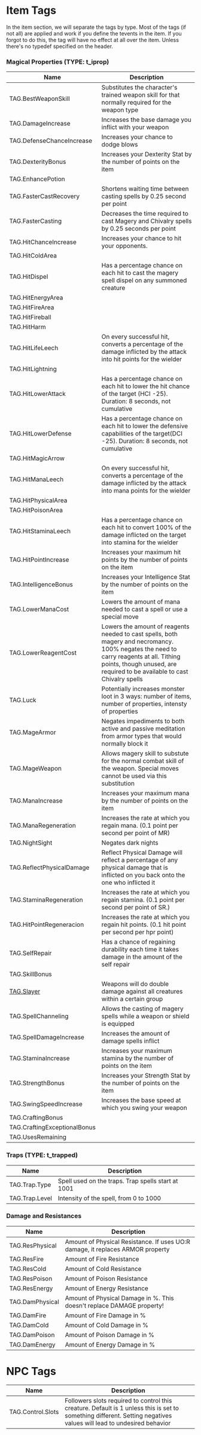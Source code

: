 # Item Tags #
In the item section, we will separate the tags by type. Most of the tags (if not all) are applied and work if you define the tevents in the item. If you forgot to do this, the tag will have no effect at all over the item. Unless there's no typedef specified on the header.<br>

<h3>Magical Properties (TYPE: t_iprop)</h3>
<table><thead><th> <b>Name</b> </th><th> <b>Description</b> </th></thead><tbody>
<tr><td> TAG.BestWeaponSkill </td><td> Substitutes the character's trained weapon skill for that normally required for the weapon type </td></tr>
<tr><td> TAG.DamageIncrease </td><td> Increases the base damage you inflict with your weapon </td></tr>
<tr><td> TAG.DefenseChanceIncrease </td><td> Increases your chance to dodge blows </td></tr>
<tr><td> TAG.DexterityBonus </td><td> Increases your Dexterity Stat by the number of points on the item </td></tr>
<tr><td> TAG.EnhancePotion </td><td>                    </td></tr>
<tr><td> TAG.FasterCastRecovery </td><td> Shortens waiting time between casting spells by 0.25 second per point </td></tr>
<tr><td> TAG.FasterCasting </td><td> Decreases the time required to cast Magery and Chivalry spells by 0.25 seconds per point </td></tr>
<tr><td> TAG.HitChanceIncrease </td><td> Increases your chance to hit your opponents. </td></tr>
<tr><td> TAG.HitColdArea </td><td>                    </td></tr>
<tr><td> TAG.HitDispel </td><td> Has a percentage chance on each hit to cast the magery spell dispel on any summoned creature </td></tr>
<tr><td> TAG.HitEnergyArea </td><td>                    </td></tr>
<tr><td> TAG.HitFireArea </td><td>                    </td></tr>
<tr><td> TAG.HitFireball </td><td>                    </td></tr>
<tr><td> TAG.HitHarm </td><td>                    </td></tr>
<tr><td> TAG.HitLifeLeech </td><td> On every successful hit, converts a percentage of the damage inflicted by the attack into hit points for the wielder </td></tr>
<tr><td> TAG.HitLightning </td><td>                    </td></tr>
<tr><td> TAG.HitLowerAttack </td><td> Has a percentage chance on each hit to lower the hit chance of the target (HCI -25). Duration: 8 seconds, not cumulative </td></tr>
<tr><td> TAG.HitLowerDefense </td><td> Has a percentage chance on each hit to lower the defensive capabilities of the target(DCI -25). Duration: 8 seconds, not cumulative </td></tr>
<tr><td> TAG.HitMagicArrow </td><td>                    </td></tr>
<tr><td> TAG.HitManaLeech </td><td> On every successful hit, converts a percentage of the damage inflicted by the attack into mana points for the wielder </td></tr>
<tr><td> TAG.HitPhysicalArea </td><td>                    </td></tr>
<tr><td> TAG.HitPoisonArea </td><td>                    </td></tr>
<tr><td> TAG.HitStaminaLeech </td><td> Has a percentage chance on each hit to convert 100% of the damage inflicted on the target into stamina for the wielder </td></tr>
<tr><td> TAG.HitPointIncrease </td><td> Increases your maximum hit points by the number of points on the item </td></tr>
<tr><td> TAG.IntelligenceBonus </td><td> Increases your Intelligence Stat by the number of points on the item </td></tr>
<tr><td> TAG.LowerManaCost </td><td> Lowers the amount of mana needed to cast a spell or use a special move </td></tr>
<tr><td> TAG.LowerReagentCost </td><td> Lowers the amount of reagents needed to cast spells, both magery and necromancy. 100% negates the need to carry reagents at all. Tithing points, though unused, are required to be available to cast Chivalry spells </td></tr>
<tr><td> TAG.Luck    </td><td> Potentially increases monster loot in 3 ways: number of items, number of properties, intensty of properties </td></tr>
<tr><td> TAG.MageArmor </td><td> Negates impediments to both active and passive meditation from armor types that would normally block it </td></tr>
<tr><td> TAG.MageWeapon </td><td> Allows magery skill to substute for the normal combat skill of the weapon. Special moves cannot be used via this substitution </td></tr>
<tr><td> TAG.ManaIncrease </td><td> Increases your maximum mana by the number of points on the item </td></tr>
<tr><td> TAG.ManaRegeneration </td><td> Increases the rate at which you regain mana. (0.1 point per second per point of MR) </td></tr>
<tr><td> TAG.NightSight </td><td> Negates dark nights </td></tr>
<tr><td> TAG.ReflectPhysicalDamage </td><td> Reflect Physical Damage will reflect a percentage of any physical damage that is inflicted on you back onto the one who inflicted it </td></tr>
<tr><td> TAG.StaminaRegeneration </td><td> Increases the rate at which you regain stamina. (0.1 point per second per point of SR.) </td></tr>
<tr><td> TAG.HitPointRegeneracion </td><td> Increases the rate at which you regain hit points. (0.1 hit point per second per hpr point) </td></tr>
<tr><td> TAG.SelfRepair </td><td> Has a chance of regaining durability each time it takes damage in the amount of the self repair </td></tr>
<tr><td> TAG.SkillBonus </td><td>                    </td></tr>
<tr><td> <a href='Slayer.md'>TAG.Slayer</a> </td><td> Weapons will do double damage against all creatures within a certain group </td></tr>
<tr><td> TAG.SpellChanneling </td><td> Allows the casting of magery spells while a weapon or shield is equipped </td></tr>
<tr><td> TAG.SpellDamageIncrease </td><td> Increases the amount of damage spells inflict </td></tr>
<tr><td> TAG.StaminaIncrease </td><td> Increases your maximum stamina by the number of points on the item </td></tr>
<tr><td> TAG.StrengthBonus </td><td> Increases your Strength Stat by the number of points on the item </td></tr>
<tr><td> TAG.SwingSpeedIncrease </td><td> Increases the base speed at which you swing your weapon </td></tr>
<tr><td> TAG.CraftingBonus </td><td>                    </td></tr>
<tr><td> TAG.CraftingExceptionalBonus </td><td>                    </td></tr>
<tr><td> TAG.UsesRemaining </td><td>                    </td></tr></tbody></table>

<h3>Traps (TYPE: t_trapped)</h3>
<table><thead><th> <b>Name</b> </th><th> <b>Description</b> </th></thead><tbody>
<tr><td> TAG.Trap.Type </td><td> Spell used on the traps. Trap spells start at 1001 </td></tr>
<tr><td> TAG.Trap.Level </td><td> Intensity of the spell, from 0 to 1000 </td></tr></tbody></table>

<h3>Damage and Resistances</h3>
<table><thead><th> <b>Name</b> </th><th> <b>Description</b> </th></thead><tbody>
<tr><td> TAG.ResPhysical </td><td> Amount of Physical Resistance. If uses UO:R damage, it replaces ARMOR property </td></tr>
<tr><td> TAG.ResFire </td><td> Amount of Fire Resistance </td></tr>
<tr><td> TAG.ResCold </td><td> Amount of Cold Resistance </td></tr>
<tr><td> TAG.ResPoison </td><td> Amount of Poison Resistance </td></tr>
<tr><td> TAG.ResEnergy </td><td> Amount of Energy Resistance </td></tr>
<tr><td> TAG.DamPhysical </td><td> Amount of Physical Damage in %. This doesn't replace DAMAGE property! </td></tr>
<tr><td> TAG.DamFire </td><td> Amount of Fire Damage in % </td></tr>
<tr><td> TAG.DamCold </td><td> Amount of Cold Damage in % </td></tr>
<tr><td> TAG.DamPoison </td><td> Amount of Poison Damage in % </td></tr>
<tr><td> TAG.DamEnergy </td><td> Amount of Energy Damage in % </td></tr></tbody></table>


<h1>NPC Tags</h1>
<table><thead><th> <b>Name</b> </th><th> <b>Description</b> </th></thead><tbody>
<tr><td> TAG.Control.Slots </td><td> Followers slots required to control this creature. Default is 1 unless this is set to something different. Setting negatives values will lead to undesired behavior </td></tr>
